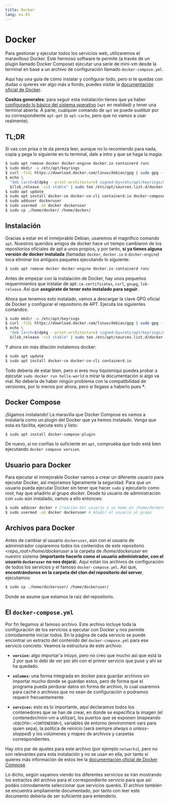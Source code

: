 ```yaml
---
title: Docker
lang: es-ES
---
```


# Docker

Para gestionar y ejecutar todos los servicios web, utilizaremos el maravilloso Docker. Este hermoso software te permite (a través de un plugin llamado Docker Compose) ejecutar una serie de mini-vm desde la terminal en base a un archivo de configuración llamado `docker-compose.yml`.

Aquí hay una guía de cómo instalar y configurar todo, pero si te quedas con dudas o quieres ver algo más a fondo, puedes visitar la [documentación oficial de Docker](https://docs.docker.com/).

**Cositas generales**: para seguir esta instalación tienes que ya haber [configurado lo básico del sistema operativo](./sistema-encriptado) (`apt` en realidad) y tener una terminal abierta. A parte, cualquier comando de `apt` se puede sustituir por su correspondiente `apt-get` (o `apt-cache`, pero que no vamos a usar realmente).

## TL;DR

Si vas con prisa o te da pereza leer, aunque no lo recomiendo para nada, copia y pega lo siguiente en tu terminal, dale a intro y que se haga la magia:

```bash
$ sudo apt remove docker docker-engine docker.io containerd runc
$ sudo mkdir -p /etc/apt/keyrings
$ curl -fsSL https://download.docker.com/linux/debian/gpg | sudo gpg --dearmor -o /etc/apt/keyrings/docker.gpg
$ echo \
  "deb [arch=$(dpkg --print-architecture) signed-by=/etc/apt/keyrings/docker.gpg] https://download.docker.com/linux/debian \
  $(lsb_release -cs) stable" | sudo tee /etc/apt/sources.list.d/docker.list > /dev/null
$ sudo apt update
$ sudo apt install docker-ce docker-ce-cli containerd.io docker-compose-plugin
$ sudo adduser dockeruser
$ sudo usermod -aG docker dockeruser
$ sudo cp ./home/docker/ /home/docker/
```

## Instalación

Gracias a estar en el inmejorable Debian, usaremos el magnífico comando `apt`. Nuestros queridos amigos de docker hace un tiempo cambiaron de los repositorios oficiales de apt a unos propios, y por tanto, **si ya tienes alguna versión de docker instalada** (llamadas `docker`, `docker.io` o `docker-engine`) toca eliminar los antiguos paquetes ejecutando lo siguiente:

```bash
$ sudo apt remove docker docker-engine docker.io containerd runc
```

Antes de empezar con la instalación de Docker, hay unos pequeños requerimientos que instalar de apt: `ca-certificates`, `curl`, `gnupg`, `lsb-release`. Así que **asegúrate de tener esto instalado para seguir**.

Ahora que tenemos esto instalado, vamos a descargar la clave GPG oficial de Docker y configurar el repositorio de APT. Ejecuta los siguientes comandos:

```bash
$ sudo mkdir -p /etc/apt/keyrings
$ curl -fsSL https://download.docker.com/linux/debian/gpg | sudo gpg --dearmor -o /etc/apt/keyrings/docker.gpg
$ echo \
  "deb [arch=$(dpkg --print-architecture) signed-by=/etc/apt/keyrings/docker.gpg] https://download.docker.com/linux/debian \
  $(lsb_release -cs) stable" | sudo tee /etc/apt/sources.list.d/docker.list > /dev/null
```

Y ahora sin más dilación instalemos docker:

```bash
$ sudo apt update
$ sudo apt install docker-ce docker-ce-cli containerd.io
```

Todo debería de estar bien, pero si eres muy tiquismiqui puedes probar a ejecutar `sudo docker run hello-world` o mirar la documentación si algo va mal. No debería de haber ningún problema con la compatibilidad de versiones, por lo menos por ahora, pero si llegase a haberlo pues ª.

## Docker Compose

¡Sigamos instalando! La maravilla que Docker Compose es vamos a instalarla como un plugin del Docker que ya hemos instalado. Venga que esta es facilita, ejecuta esto y listo:

```bash
$ sudo apt install docker-compose-plugin
```

De nuevo, si no confías lo suficiente en `apt`, comprueba que todo está bien ejecutando `docker compose version`.

## Usuario para Docker

Para ejecutar el inmejorable Docker vamos a crear un diferente usuario para ejecutar Docker, así mejoramos ligeramente la seguridad. Para que un usuario pueda ejecutar Docker sin tener que hacer `sudo` y ejecutarlo como _root_, hay que añadirlo al grupo _docker_. Desde tú usuario de administración con `sudo` aún instalado, vamos a ello entonces:

```bash
$ sudo adduser docker # Creación del usuario y su home en /home/dockeruser
$ sudo usermod -aG docker dockeruser # Añadir el usuario al grupo
```

## Archivos para Docker

Antes de cambiar al usuario `dockeruser`, aún con el usuario de administrador copiaremos todos los contenidos de este repositorio _\<repo_root\>/home/dockeruser_ a la carpeta de _/home/dockeruser_ en nuestro sistema (**importante hacerlo como el usuario administrador, con el usuario `dockeruser` no nos dejará**). Aquí están los archivos de configuración de todos los servicios y el famoso `docker-compose.yml`. Así que, **encontrándonos en la carpeta del clon del repositorio del server**, ejecutamos:

```bash
$ sudo cp ./home/dockeruser/ /home/dockeruser/
```

Donde se asume que estamos la raiz del repositorio.

## El `docker-compose.yml`

Por fin llegamos al famoso archivo. Este archivo incluye toda la configuración de los servicios a ejecutar con Docker y nos permite cómodamente iniciar todos. En la página de cada servicio se puede encontrar un extracto del contenido del `docker-compose.yml` para ese servicio concreto. Veamos la estructura de este archivo:

- **`version`:** algo importar'a intuyo, pero no creo que mucho así que está la 2 por que lo debí de ver por ahí con el primer servicio que puse y ahí se ha quedado.

- **`volumes`:** una forma integrada en docker para guardar archivos sin importar mucho donde se guardan estos, pero de forma que el programa pueda perdurar datos en forma de archivo, lo cual usaremos para caché o archivos que no sean de configuración o podramos requerir frecuentemente.

- **`services`:** esto es lo importante, aquí declaramos todos los contenedores que se han de crear, en donde se especifica la imagen (el contenedor/mini-vm a utilizar), los puertos que se exponen (mapeando `<EQUIPO>:<CONTENEDOR>`), variables de entorno (environment vars para quien sepa), la política de reinicio (será siempre _always_ o _unless-stopped_) y los volúmenes y mapeo de archivos y carpetas correspondientes.

Hay otro par de ajustes para este archivo (por ejemplo `networks`), pero no son relevantes para esta instalación y no se usan en ella, por tanto si quieres más información de estos lee la [documentación oficial de Docker Compose](https://docs.docker.com/compose/)

Lo dicho, según vayamos viendo los diferentes servicios se irán mostrando los extractos del archivo para el correspondiente servicio para que así podáis cómodamente seleccionar que servicios queréis. El archivo también se encuentra ampliamente documentado, por tanto con leer este documento debería de ser suficiente para entenderlo.
